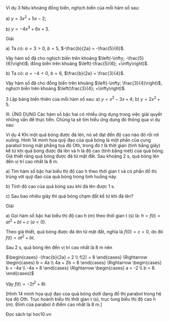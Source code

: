 Ví dụ 3 Nêu khoảng đồng biến, nghịch biến của mỗi hàm số sau:

a) $y = 3x^2 + 5x - 2$;

b) $y = - 4x^3 + 6x + 3$.

Giải

a) Ta có: $a = 3 > 0$, $b = 5$, $-\frac{b}{2a} = -\frac{5}{6}$.

Vậy hàm số đã cho nghịch biến trên khoảng $\left(-\infty; -\frac{5}{6}\right)$;
đồng biến trên khoảng $\left(-\frac{5}{6}; +\infty\right)$.

b) Ta có: $a = -4 < 0$, $b = 6$, $\frac{b}{2a} = \frac{3}{4}$.

Vậy hàm số đã cho đồng biến trên khoảng $\left(-\infty; \frac{3}{4}\right)$, nghịch biến trên khoảng $\left(\frac{3}{4}; +\infty\right)$.

3 Lập bảng biến thiên của mỗi hàm số sau:
a) $y = x^2 - 3x + 4$;
b) $y = 2x^2 + 5$.

III. ỨNG DỤNG
Các hàm số bậc hai có nhiều ứng dụng trong việc giải quyết những vấn đề thực tiễn. Chúng ta sẽ tìm hiểu ứng dụng đó thông qua ví dụ sau:

Ví dụ 4 Khi một quả bóng được đá lên, nó sẽ đạt đến độ cao nào đó rồi rơi xuống. Hình 14 minh họa quỹ đạo của quả bóng là một phần của cung parabol trong mặt phẳng tọa độ Oth, trong đó t là thời gian (tính bằng giây) kể từ khi quả bóng được đá lên và h là độ cao (tính bằng mét) của quả bóng. Giả thiết rằng quả bóng được đá từ mặt đất. Sau khoảng 2 s, quả bóng lên đến vị trí cao nhất là 8 m.

a) Tìm hàm số bậc hai biểu thị độ cao h theo thời gian t và có phần đồ thị trùng với quỹ đạo của quả bóng trong tình huống này.

b) Tính độ cao của quả bóng sau khi đá lên được 1 s.

c) Sau bao nhiêu giây thì quả bóng chạm đất kể từ khi đá lên?

Giải

a) Gọi hàm số bậc hai biểu thị độ cao h (m) theo thời gian t (s) là: $h = f(t) = at^2 + bt + c$ $(a < 0)$.

Theo giả thiết, quả bóng được đá lên từ mặt đất, nghĩa là $f(0) = c = 0$, do đó $f(t) = at^2 + bt$.

Sau 2 s, quả bóng lên đến vị trí cao nhất là 8 m nên

$\begin{cases}
-\frac{b}{2a} = 2 \\
f(2) = 8
\end{cases} \Rightarrow \begin{cases}
b = 4a \\
4a + 2b = 8
\end{cases} \Rightarrow \begin{cases}
b = -4a \\
-4a = 8
\end{cases} \Rightarrow \begin{cases}
a = -2 \\
b = 8.
\end{cases}$

Vậy $f(t) = -2t^2 + 8t$.

[Hình 14 minh họa quỹ đạo của quả bóng dưới dạng đồ thị parabol trong hệ tọa độ Oth. Trục hoành biểu thị thời gian t (s), trục tung biểu thị độ cao h (m). Đỉnh của parabol ở điểm cao nhất là 8 m.]

Đọc sách tại hoc10.vn